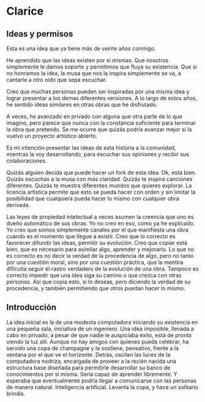 # Clarice

## Ideas y permisos

Esta es una idea que ya tiene más de veinte años conmigo.

He aprendido que las ideas existen por sí mismas. Que nosotros simplemente le damos soporte y permitimos que fluya su existencia. Que si no honramos la idea, la musa que nos la inspira simplemente se va, a cantarle a otro oído que sepa escuchar.

Creo que muchas personas pueden ser inspiradas por una misma idea y lograr presentar a los demas diferentes versiones. A lo largo de estos años, he sentido ideas similares en otras obras que he disfrutado.

A veces, he avanzado en privado con alguna que otra parte de lo que imagino, pero parece que nunca con la constancia suficiente para terminar la obra que pretendo. Se me ocurre que quizás podría avanzar mejor si la vuelvo un proyecto artístico abierto.

Es mi intención presentar las ideas de esta historia a la comunidad, mientras la voy desarrollando, para escuchar sus opiniones y recibir sus colaboraciones.

Quizás alguien decida que puede hacer un fork de esta idea. Ok, está bien. Quizás escuchas a la musa con más claridad. Quizás te inspira canciones diferentes. Quizás te muestra diferentes mundos que quieres explorar. La licencia artística permite que esto se pueda hacer con orden y sin limitar la posibilidad que cualquiera pueda hacer lo mismo con cualquier obra derivada.

Las leyes de propiedad intelectual a veces asumen la creencia que uno es dueño automático de sus obras. Yo no creo en eso, como ya he explicado. Yo creo que somos simplemente canales por el que manifiesta una obra cuando es el momento que llegue a existir. Creo que lo correcto es favorecer difundir las ideas, permitir su evolución. Creo que copiar está bien, que es necesario para asimilar algo, aprender y mejorarlo. Lo que no es correcto es no decir la verdad de la procedencia de algo, pero no tanto por una cuestión moral, sino por una cuestión práctica, que la mentira dificulta seguir el rastro verdadero de la evolución de una obra. Tampoco es correcto impedir que una idea siga su camino o que crezca con otras personas. Así que copia esto, si lo deseas, pero diciendo la verdad de su procedencia, y también permitiendo que otros puedan hacer lo mismo.

## Introducción
La idea inicial es la de una modesta computadora iniciando su existencia en una pequeña sala, iniciativa de un ingeniero. Una idea imposible, llevada a cabo en privado, a pesar de que nadie le auspiciaba éxito, está de pronto viendo la luz allí. Aunque no hay amigos con quienes pueda celebrar, ha servido una copa de champagne y la sostiene, pensativo, frente a la ventana por el que ve el horizonte. Detrás, oscilan las luces de la computadora nodriza, encargada de proveer a la recién nacida una estructura base diseñada para permitirle desarrollar su banco de conocimientos por sí misma. Sería capaz de aprender libremente. Y esperaba que eventualmente podría llegar a comunicarse con las personas de manera natural. Inteligencia artificial. Levanta la copa, y hace un solitario brindis.

